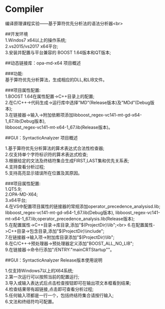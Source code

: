 # Compiler
编译原理课程实验——基于算符优先分析法的语法分析器<br\>

##开发环境<br>
1.Windos7 x64以上的操作系统;<br>
2.vs2015/vs2017 x64平台;<br>
3.安装并配置与平台兼容的 BOOST 1.64版本和QT版本;<br>

##动态链接库：opa-md-x64 项目概述<br>

###功能:<br>
基于算符优先分析算法，生成相应的DLL,和LIB文件。<br>

###项目属性配置:<br>
1.BOOST 1.64在属性配置->C++目录上的配置;<br>
2.在C/C++->代码生成->运行库中选择"MD"(Release版本)及"MDd"(Debug版本);<br>
3.在链接器->输入->附加依赖项添加libboost_regex-vc141-mt-gd-x64-1_67.lib(Debug版本),<br>
libboost_regex-vc141-mt-x64-1_67.lib(Release版本)。<br>


##GUI：SyntacticAnalyzer 项目概述<br>

1.基于算符优先分析算法的算术表达式合法性检查器;<br>
2.仅支持单个字符标识符的算术表达式检查;<br>
3.根据给定的文法及终结符集合生成FIRST,LAST集和优先关系表;<br>
4.支持查看分析过程;<br>
5.支持高亮显示错误所在位置及其原因。<br>

###项目属性配置:<br>
1.QT5.9;<br>
2.OPA-MD-X64;<br>
3.x64平台;<br>
4.在VS中配置项目属性的链接器的常规添加operator_precedence_analysisd.lib;<br>
libboost_regex-vc141-mt-gd-x64-1_67.lib(Debug版本),
libboost_regex-vc141-mt-x64-1_67.lib;operator_precedence_analysis.lib(Release版本);<br>
5.在配置属性->C++目录->库目录,添加"$(ProjectDir)\lib";<br>
6.在配置属性->C++目录->包含目录,添加"$(ProjectDir)\include";<br>
7.在链接器->输入项->附加库目录添加"$(ProjectDir)\lib";<br>
8.在C/C++->预处理器->预处理器定义添加"BOOST_ALL_NO_LIB";<br>
9.在链接器->命令行添加"/ENTRY:"mainCRTStartup""。<br>

##GUI：SyntacticAnalyzer Release版本使用说明<br>

1.仅支持Windows7以上的X64系统;<br>
2.第一次运行可以按照当前的配置运行;<br>
3.导入或输入表达式后点击检查按钮即可在输出项文本框看到结果;<br>
4.检查结果带有超链接,点击即可查看分析过程;<br>
5.任何输入项都是一行一个，包括终结符集合请按行输入;<br>
6.文法和终结符均可配置。<br>

